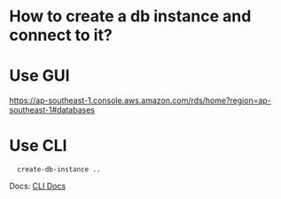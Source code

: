# How to create a db instance and connect to it?

# Use GUI
https://ap-southeast-1.console.aws.amazon.com/rds/home?region=ap-southeast-1#databases

# Use CLI
```
  create-db-instance ..
```
Docs: [CLI Docs](https://docs.aws.amazon.com/cli/latest/reference/rds/create-db-instance.html)
